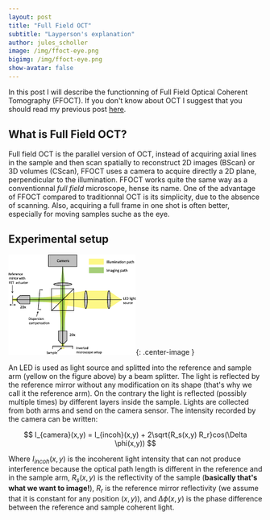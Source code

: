 ```yaml
---
layout: post
title: "Full Field OCT"
subtitle: "Layperson's explanation"
author: jules_scholler
image: /img/ffoct-eye.png
bigimg: /img/ffoct-eye.png
show-avatar: false
---
```


In this post I will describe the functionning of Full Field Optical Coherent Tomography (FFOCT). If you don't know about OCT I suggest that you should read my previous post [here](https://www.jscholler.com/2018-12-26-optical-coherence-tomography/).

## What is Full Field OCT?

Full field OCT is the parallel version of OCT, instead of acquiring axial lines in the sample and then scan spatially to reconstruct 2D images (BScan) or 3D volumes (CScan), FFOCT uses a camera to acquire directly a 2D plane, perpendicular to the illumination. FFOCT works quite the same way as a conventionnal *full field* microscope, hense its name. One of the advantage of FFOCT compared to traditionnal OCT is its simplicity, due to the absence of scanning. Also, acquiring a full frame in one shot is often better, especially for moving samples suche as the eye.

## Experimental setup

![FFOCT setup](../img/ffoct_setup.png){: .center-image }

An LED is used as light source and splitted into the reference and sample arm (yellow on the figure above) by a beam splitter. The light is reflected by the reference mirror without any modification on its shape (that's why we call it the reference arm). On the contrary the light is reflected (possibly multiple times) by different layers inside the sample. Lights are collected from both arms and send on the camera sensor. The intensity recorded by the camera can be written:

$$ I_{camera}(x,y) = I_{incoh}(x,y) + 2\sqrt{R_s(x,y) R_r}cos(\Delta \phi(x,y)) $$

Where $I_{incoh}(x,y)$ is the incoherent light intensity that can not produce interference because the optical path length is different in the reference and in the sample arm, $R_s(x,y)$ is the reflectivity of the sample (**basically that's what we want to image!**), $R_r$ is the reference mirror reflectivity (we assume that it is constant for any position $(x,y)$), and $\Delta \phi(x,y)$ is the phase difference between the reference and sample coherent light.
